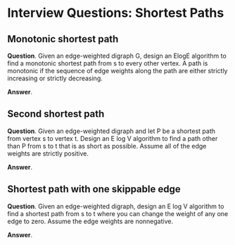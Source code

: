# Interview Questions: Shortest Paths

## Monotonic shortest path

**Question**. Given an edge-weighted digraph G, design an ElogE algorithm to find a monotonic shortest path from s to every other vertex. A path is monotonic if the sequence of edge weights along the path are either strictly increasing or strictly decreasing.

**Answer**.

## Second shortest path

**Question**. Given an edge-weighted digraph and let P be a shortest path from vertex s to vertex t. Design an E log V algorithm to find a path other than P from s to t that is as short as possible. Assume all of the edge weights are strictly positive.

**Answer**.

## Shortest path with one skippable edge

**Question**. Given an edge-weighted digraph, design an E log V algorithm to find a shortest path from s to t where you can change the weight of any one edge to zero. Assume the edge weights are nonnegative.

**Answer**.